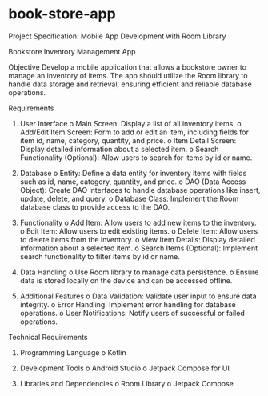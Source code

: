 # book-store-app
Project Specification: Mobile App Development with Room Library

Bookstore Inventory Management App

Objective
Develop a mobile application that allows a bookstore owner to manage an inventory of items. The app should utilize the Room library to handle data storage and retrieval, ensuring efficient and reliable database operations.

Requirements
1.	User Interface
o	Main Screen: Display a list of all inventory items.
o	Add/Edit Item Screen: Form to add or edit an item, including fields for item id, name, category, quantity, and price.
o	Item Detail Screen: Display detailed information about a selected item.
o	Search Functionality (Optional): Allow users to search for items by id or name.

2.	Database
o	Entity: Define a data entity for inventory items with fields such as id, name, category, quantity, and price.
o	DAO (Data Access Object): Create DAO interfaces to handle database operations like insert, update, delete, and query.
o	Database Class: Implement the Room database class to provide access to the DAO.

3.	Functionality
o	Add Item: Allow users to add new items to the inventory.
o	Edit Item: Allow users to edit existing items.
o	Delete Item: Allow users to delete items from the inventory.
o	View Item Details: Display detailed information about a selected item.
o	Search Items (Optional): Implement search functionality to filter items by id or  name.

4.	Data Handling
o	Use Room library to manage data persistence.
o	Ensure data is stored locally on the device and can be accessed offline.

5.	Additional Features
o	Data Validation: Validate user input to ensure data integrity.
o	Error Handling: Implement error handling for database operations.
o	User Notifications: Notify users of successful or failed operations.

Technical Requirements

1.	Programming Language
o	Kotlin

2.	Development Tools
o	Android Studio
o	Jetpack Compose for UI

3.	Libraries and Dependencies
o	Room Library
o	Jetpack Compose
